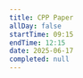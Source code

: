 ```yaml
---
title: CPP Paper
allDay: false
startTime: 09:15
endTime: 12:15
date: 2025-06-17
completed: null
---
```

